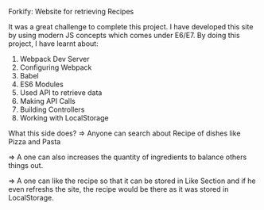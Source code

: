 Forkify: Website for retrieving Recipes

It was a great challenge to complete this project.
I have developed this site by using modern JS concepts which comes under E6/E7.
By doing this project, I have learnt about:


1) Webpack Dev Server
2) Configuring Webpack
3) Babel
4) ES6 Modules
5) Used API to retrieve data
6) Making API Calls
7) Building Controllers
8) Working with LocalStorage


What this side does?
=> Anyone can search about Recipe of dishes like Pizza and Pasta



=> A one can also increases the quantity of ingredients to balance others things out.



=> A one can like the recipe so that it can be stored in Like Section and if he even refreshs the site, the recipe would be there as it was stored in LocalStorage.


